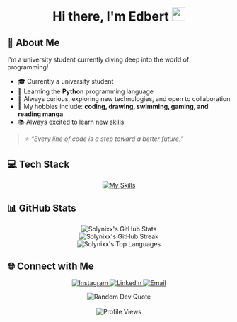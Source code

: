 <div align="center">
  <h1>
    Hi there, I'm Edbert 
    <img src="https://media.giphy.com/media/hvRJCLFzcasrR4ia7z/giphy.gif" width="30px"/>
  </h1>
</div>



## 💫 About Me

I'm a university student currently diving deep into the world of programming!

* 🎓 Currently a university student
* 🐍 Learning the **Python** programming language
* 🚀 Always curious, exploring new technologies, and open to collaboration
* 🎨 My hobbies include: **coding, drawing, swimming, gaming, and reading manga**
* 📚 Always excited to learn new skills

> ⭐️ *“Every line of code is a step toward a better future.”*



## 💻 Tech Stack

<p align="center">
  <a href="https://skillicons.dev">
    <img src="https://skillicons.dev/icons?i=python,mysql,github,html,css&theme=dark" alt="My Skills"/>
  </a>
</p>



## 📊 GitHub Stats

<p align="center">
  <img src="https://github-readme-stats.vercel.app/api?username=Solynixx&theme=jolly&hide_border=false&include_all_commits=false&count_private=false&border_radius=25&border_color=0284c7" alt="Solynixx's GitHub Stats"/>
  <br/>
  <img src="https://nirzak-streak-stats.vercel.app/?user=Solynixx&theme=jolly&border_radius=25&hide_border=false&ring=60a5fa&fire=7dd3fc&border=3b82f6" alt="Solynixx's GitHub Streak"/>
  <br/>
  <img src="https://github-readme-stats.vercel.app/api/top-langs/?username=Solynixx&theme=jolly&hide_border=false&include_all_commits=false&count_private=false&border_radius=25&layout=compact&border_color=0284c7" alt="Solynixx's Top Languages"/>
</p>



## 🌐 Connect with Me

<p align="center">
  <a href="https://www.instagram.com/ec.bert/" target="_blank">
    <img src="https://badgen.net/badge/icon/instagram?icon=instagram&label&color=E4405F" alt="Instagram"/>
  </a>
  <a href="https://www.linkedin.com/in/edbert-chandra-802727326/" target="_blank">
    <img src="https://badgen.net/badge/icon/linkedin?icon=linkedin&label&color=0077B5" alt="LinkedIn"/>
  </a>
  <a href="mailto:edbertchandra2017@gmail.com" target="_blank">
    <img src="https://badgen.net/badge/icon/gmail?icon=gmail&label&color=D14836" alt="Email"/>
  </a>
</p>



<p align="center">
  <img src="https://quotes-github-readme.vercel.app/api?type=horizontal&theme=radical" alt="Random Dev Quote"/>
  <br/><br/>
  <img src="https://komarev.com/ghpvc/?username=solynixx&style=flat-square&color=0284c7" alt="Profile Views"/>
</p>
